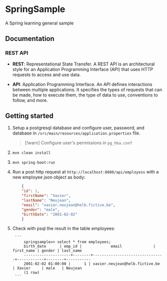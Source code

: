 # SpringSample

A Spring learning general sample

## Documentation

### REST API

- **REST**: Representational State Transfer. A REST API is an architectural style for an Application Programming Interface (API) that uses HTTP requests to access and use data.

- **API**: Application Programming Interface. An API defines interactions between multiple applications. It specifies the types of requests that can be made, how to execute them, the type of data to use, conventions to follow, and more.

## Getting started

1. Setup a postgresql database and configure user, password, and database in `/src/main/resources/application.properties` file.

    > [!warn] Configure user's permissions in `pg_hba.conf`

2. `mvn clean install`

3. `mvn spring-boot:run`

4. Run a post http request at `http://localhost:8080/api/employess` with a new employee json object as body:

    ```json
        {
        "id": 1,
        "firstName": "Xavier",
        "lastName": "Neujean",
        "email": "xavier.neujean@helb.fictive.be",
        "gender": "male",
        "birthDate": "2001-02-02"
        }
    ```

5. Check with psql the result in the table employees:

        ```
            springsample=> select * from employees;
            birth_date      | emp_id |             email              | first_name | gender | last_name 
            ---------------------+--------+--------------------------------+------------+--------+-----------
            2001-02-02 01:00:00 |      1 | xavier.neujean@helb.fictive.be | Xavier     | male   | Neujean
            (1 row)
        ```
